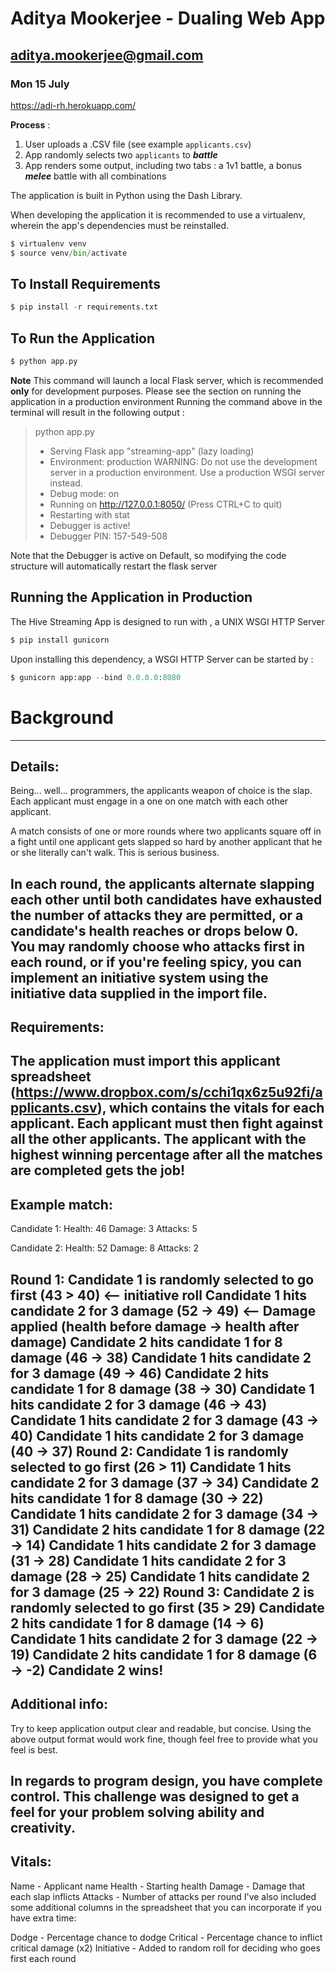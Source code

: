 # Aditya Mookerjee - Dualing Web App
## aditya.mookerjee@gmail.com
### Mon 15 July
https://adi-rh.herokuapp.com/

**Process** : 
1. User uploads a .CSV file (see example `applicants.csv`)
2. App randomly selects two `applicants` to ***battle***
3. App renders some output, including two tabs : a 1v1 battle, a bonus ***melee*** battle with all combinations

The application is built in Python using the Dash Library.

When developing the application it is recommended to use a virtualenv, wherein the app's dependencies must be reinstalled.
```python
$ virtualenv venv
$ source venv/bin/activate
```

## To Install Requirements
```python
$ pip install -r requirements.txt
```



## To Run the Application
```python
$ python app.py
```
**Note** This command will launch a local Flask server, which is recommended **only** for development purposes. Please see the section on running the application in a production environment
Running the command above in the terminal will result in the following output :
> python app.py
> * Serving Flask app "streaming-app" (lazy loading)
>  * Environment: production
>    WARNING: Do not use the development server in a production environment.
>    Use a production WSGI server instead.
>  * Debug mode: on
>  * Running on http://127.0.0.1:8050/ (Press CTRL+C to quit)
>  * Restarting with stat
>  * Debugger is active!
>  * Debugger PIN: 157-549-508

Note that the Debugger is active on Default, so modifying the code structure will automatically restart the flask server


## Running the Application in Production
The Hive Streaming App is designed to run with , a UNIX WSGI HTTP Server
```python
$ pip install gunicorn
```

Upon installing this dependency, a WSGI HTTP Server can be started by :
```python
$ gunicorn app:app --bind 0.0.0.0:8080
```

# Background
-------------------------
Details:
-------------------------
Being... well... programmers, the applicants weapon of choice is the slap. Each applicant must engage in a one on one match with each other applicant.

A match consists of one or more rounds where two applicants square off in a fight until one applicant gets slapped so hard by another applicant that he or she literally can't walk. This is serious business.

In each round, the applicants alternate slapping each other until both candidates have exhausted the number of attacks they are permitted, or a candidate's health reaches or drops below 0. You may randomly choose who attacks first in each round, or if you're feeling spicy, you can implement an initiative system using the initiative data supplied in the import file.
-------------------------
Requirements:
-------------------------
The application must import this applicant spreadsheet (https://www.dropbox.com/s/cchi1qx6z5u92fi/applicants.csv), which contains the vitals for each applicant. Each applicant must then fight against all the other applicants. The applicant with the highest winning percentage after all the matches are completed gets the job!
-------------------------
Example match:
-------------------------
Candidate 1:
Health: 46
Damage: 3
Attacks: 5

Candidate 2:
Health: 52
Damage: 8
Attacks: 2

Round 1:
Candidate 1 is randomly selected to go first (43 > 40)  <-- initiative roll
Candidate 1 hits candidate 2 for 3 damage (52 -> 49)    <-- Damage applied (health before damage -> health after damage)
Candidate 2 hits candidate 1 for 8 damage (46 -> 38)
Candidate 1 hits candidate 2 for 3 damage (49 -> 46)
Candidate 2 hits candidate 1 for 8 damage (38 -> 30)
Candidate 1 hits candidate 2 for 3 damage (46 -> 43)
Candidate 1 hits candidate 2 for 3 damage (43 -> 40)
Candidate 1 hits candidate 2 for 3 damage (40 -> 37)
Round 2:
Candidate 1 is randomly selected to go first (26 > 11)
Candidate 1 hits candidate 2 for 3 damage (37 -> 34)
Candidate 2 hits candidate 1 for 8 damage (30 -> 22)
Candidate 1 hits candidate 2 for 3 damage (34 -> 31)
Candidate 2 hits candidate 1 for 8 damage (22 -> 14)
Candidate 1 hits candidate 2 for 3 damage (31 -> 28)
Candidate 1 hits candidate 2 for 3 damage (28 -> 25)
Candidate 1 hits candidate 2 for 3 damage (25 -> 22)
Round 3:
Candidate 2 is randomly selected to go first (35 > 29)
Candidate 2 hits candidate 1 for 8 damage (14 -> 6)
Candidate 1 hits candidate 2 for 3 damage (22 -> 19)
Candidate 2 hits candidate 1 for 8 damage (6 -> -2)
Candidate 2 wins!
-------------------------
Additional info:
-------------------------
Try to keep application output clear and readable, but concise. Using the above output format would work fine, though feel free to provide what you feel is best.

In regards to program design, you have complete control. This challenge was designed to get a feel for your problem solving ability and creativity.
-------------------------
Vitals:
-------------------------
Name - Applicant name
Health - Starting health
Damage - Damage that each slap inflicts
Attacks - Number of attacks per round
I've also included some additional columns in the spreadsheet that you can incorporate if you have extra time:

Dodge - Percentage chance to dodge
Critical - Percentage chance to inflict critical damage (x2)
Initiative - Added to random roll for deciding who goes first each round
